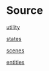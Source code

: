 # Source

[utility](utility/utility.md)

[states](states/states.md)

[scenes](scenes/scenes.md)

[entities](entities/entities.md)